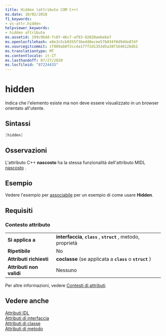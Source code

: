 ```yaml
---
title: Hidden (attributo COM C++)
ms.date: 10/02/2018
f1_keywords:
- vc-attr.hidden
helpviewer_keywords:
- hidden attribute
ms.assetid: 199c96dd-fc07-46c7-af93-92020aebebe7
ms.openlocfilehash: e0e3c5cb0355f3bedd8ecee57b034f0d9dde87df
ms.sourcegitcommit: 1f009ab0f2cc4a177f2d1353d5a38f164612bdb1
ms.translationtype: MT
ms.contentlocale: it-IT
ms.lasthandoff: 07/27/2020
ms.locfileid: "87224435"
---
```

# <a name="hidden"></a>hidden

Indica che l'elemento esiste ma non deve essere visualizzato in un browser orientato all'utente.

## <a name="syntax"></a>Sintassi

```cpp
[hidden]
```

## <a name="remarks"></a>Osservazioni

L'attributo C++ **nascosto** ha la stessa funzionalità dell'attributo MIDL [nascosto](/windows/win32/Midl/hidden) .

## <a name="example"></a>Esempio

Vedere l'esempio per [associabile](bindable.md) per un esempio di come usare **Hidden**.

## <a name="requirements"></a>Requisiti

### <a name="attribute-context"></a>Contesto attributo

|||
|-|-|
|**Si applica a**|**interfaccia**, **`class`** , **`struct`** , metodo, proprietà|
|**Ripetibile**|No|
|**Attributi richiesti**|**coclasse** (se applicata a **`class`** o **`struct`** )|
|**Attributi non validi**|Nessuno|

Per altre informazioni, vedere [Contesti di attributi](cpp-attributes-com-net.md#contexts).

## <a name="see-also"></a>Vedere anche

[Attributi IDL](idl-attributes.md)<br/>
[Attributi di interfaccia](interface-attributes.md)<br/>
[Attributi di classe](class-attributes.md)<br/>
[Attributi di metodo](method-attributes.md)
